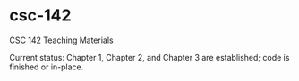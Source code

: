 # csc-142

CSC 142 Teaching Materials

Current status: Chapter 1, Chapter 2, and Chapter 3 are established; code is finished or in-place.

